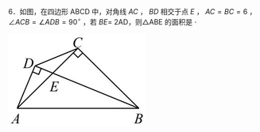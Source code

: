 6．如图，在四边形 ABCD 中，对角线 $A C$ ， $B D$ 相交于点 $E$ ， $A C { = } B C { = } 6$ ， $\angle A C B = \angle A D B = 9 0 ^ { \circ }$ ，若 $B E =$ 2AD，则△ABE 的面积是 ·

![](<../../qs_image_DB/专题1-1_一网打尽全等三角形模型_·十个模型（解析版）/5a7bf154d9aa7ce87e675a7528ef5abe939811c3df89769c58f157a0da8e5c34.jpg>)
